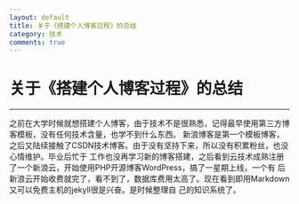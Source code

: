 ```yaml
---
layout: default
title: 关于《搭建个人博客过程》的总结
category: 技术
comments: true
---
```


# 关于《搭建个人博客过程》的总结
***

  之前在大学时候就想搭建个人博客，由于技术不是很熟悉，记得最早使用第三方博客模板，没有任何技术含量，也学不到什么东西。
新浪博客是第一个模板博客，之后又陆续接触了CSDN技术博客。由于没有坚持下来，所以没有积累粉丝，也没心情维护。毕业后忙于
工作也没再学习新的博客搭建，之后看到云技术成熟注册了一个新浪云，开始使用PHP开源博客WordPress，搞了一星期上线，一个有
后新浪云开始收费就完了，看不到了，数据库费用太高了。现在看到即用Markdown又可以免费主机的jekyll很是兴奋。是时候整理自
己的知识系统了。